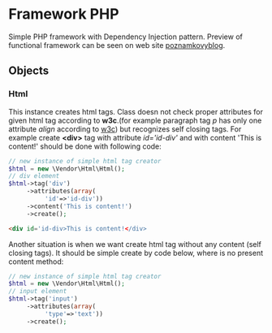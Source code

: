 # Framework PHP
Simple PHP framework with Dependency Injection pattern. Preview of functional framework can be seen on web site [poznamkovyblog](http://poznamkovyblog.cekuj.net).
## Objects
### Html
This instance creates html tags. Class doesn not check proper attributes for given html tag according to **w3c**.(for example paragraph tag *p* has only one attribute *align* according to [w3c](https://www.w3schools.com/tags/tag_p.asp)) but recognizes self closing tags.
For example create **\<div\>** tag with attribute *id='id-div'* and with content 'This is content!' should be done with following code:
```php
// new instance of simple html tag creator
$html = new \Vendor\Html\Html();
// div element
$html->tag('div')
     ->attributes(array(
          'id'=>'id-div'))
     ->content('This is content!')
     ->create();
```
```html
<div id='id-div>This is content!</div>
```
Another situation is when we want create html tag without any content (self closing tags). It should be simple create by code below, where is no present content method:
```php
// new instance of simple html tag creator
$html = new \Vendor\Html\Html();
// input element
$html->tag('input')
     ->attributes(array(
          'type'=>'text'))
     ->create();
```
